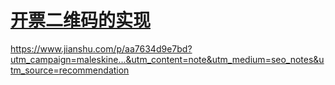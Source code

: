 # [开票二维码的实现](https://github.com/stormzhai/gitblog/issues/2)

https://www.jianshu.com/p/aa7634d9e7bd?utm_campaign=maleskine...&utm_content=note&utm_medium=seo_notes&utm_source=recommendation